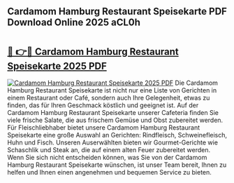 ## Cardamom Hamburg Restaurant Speisekarte PDF Download Online 2025 aCL0h

# <h2><a href="http://gc84yug.nevu.top/?p=Cardamom+Hamburg+Restaurant+Speisekarte">🔗 👉🔴 Cardamom Hamburg Restaurant Speisekarte 2025 PDF</a></h2>

[![Cardamom Hamburg Restaurant Speisekarte 2025 PDF](https://i.imgur.com/dBaPXMq.png)](http://gc84yug.nevu.top/?p=Cardamom+Hamburg+Restaurant+Speisekarte)
Die Cardamom Hamburg Restaurant Speisekarte ist nicht nur eine Liste von Gerichten in einem Restaurant oder Café, sondern auch Ihre Gelegenheit, etwas zu finden, das für Ihren Geschmack köstlich und geeignet ist. Auf der Cardamom Hamburg Restaurant Speisekarte unserer Cafeteria finden Sie viele frische Salate, die aus frischem Gemüse und Obst zubereitet werden. Für Fleischliebhaber bietet unsere Cardamom Hamburg Restaurant Speisekarte eine große Auswahl an Gerichten: Rindfleisch, Schweinefleisch, Huhn und Fisch. Unseren Auserwählten bieten wir Gourmet-Gerichte wie Schaschlik und Steak an, die auf einem alten Feuer zubereitet werden. Wenn Sie sich nicht entscheiden können, was Sie von der Cardamom Hamburg Restaurant Speisekarte wünschen, ist unser Team bereit, Ihnen zu helfen und Ihnen einen angenehmen und bequemen Service zu bieten.
